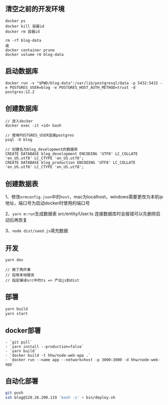 ## 清空之前的开发环境

```
docker ps
docker kill 容器id
docker rm 容器id

rm -rf blog-data
或
docker container prune 
docker volume rm blog-data
```

## 启动数据库

```
docker run -v "$PWD/blog-data":/var/lib/postgresql/data -p 5432:5432 -e POSTGRES_USER=blog -e POSTGRES_HOST_AUTH_METHOD=trust -d postgres:12.2
```

## 创建数据库

```
// 进入docker
docker exec -it <id> bash

// 使用POSTGRES_USER连接postgres
psql -U blog

// 创建名为blog_development的数据库
CREATE DATABASE blog_development ENCODING 'UTF8' LC_COLLATE 'en_US.utf8' LC_CTYPE 'en_US.utf8';
CREATE DATABASE blog_production ENCODING 'UTF8' LC_COLLATE 'en_US.utf8' LC_CTYPE 'en_US.utf8';
```

## 创建数据表

1、修改`ormconfig.json`中的`host`，mac为localhost，windows需要更改为本机ip地址，端口号为启动docker时使用的端口号

2、`yarn m:run`生成数据表
src/entity/User.ts 连接数据库时会报错可以先删除启动后再恢复

3、`node dist/seed.js`填充数据

## 开发

```
yarn dev

// 做了两件事
// 启用本地服务
// 指定编译src中的ts => 产出js到dist
```

## 部署

```bash
yarn build
yarn start
```

## docker部署

```
- `git pull`
- `yarn install --production=false`
- `yarn build`
- `docker build -t hhw/node-web-app .`
- `docker run --name app --network=host -p 3000:3000 -d hhw/node-web-app`
```

## 自动化部署
```bash
git push
ssh blog@120.26.200.119 'bash -s' < bin/deploy.sh
```
